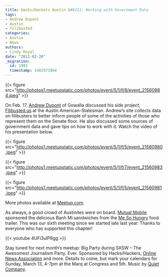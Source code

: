 ```yaml
---
title: Hacks/Hackers Austin &#8211; Working with Government Data
tags:
- Andrew Dupont
- Austin
- Filibusted
categories:
- Austin
- News
authors:
- Cindy Royal
date: "2011-02-20"
_migration:
  id: 1995
  timestamp: 1482973864
---
```


{{< figure src="http://photos1.meetupstatic.com/photos/event/5/1/f/8/event_21560984.jpeg" >}}

On Feb. 17, [Andrew Dupont][1] of Gowalla discussed his side project, [Filibusted.us][2] at the Austin American-Statesman. Andrew&#8217;s site collects data on filibusters to better inform people of some of the activities of those who represent them on the Senate floor. He also discussed some sources of government data and gave tips on how to work with it. Watch the video of his presentation below.

{{< figure src="http://photos1.meetupstatic.com/photos/event/5/1/f/5/event_21560980.jpeg" >}}

{{< figure src="http://photos1.meetupstatic.com/photos/event/5/1/f/7/event_21560983.jpeg" >}}

{{< figure src="http://photos1.meetupstatic.com/photos/event/5/1/f/5/event_21560981.jpeg" >}}

More photos available at [Meetup.com][3].

As always, a good crowd of Austinites were on board. [Mutual Mobile][4] sponsored the delicious Banh Mi sandwiches from the [Me So Hungry][5] food trailer. This was our sixth meeting since we started late last year. Thanks to everyone who has supported this chapter!

{{< youtube 4UFi3ulP8gg >}}

Stay tuned for next month&#8217;s meetup: Big Party during SXSW &#8211; The Awesomest Journalism Party. Ever. Sponsored by Hacks/Hackers, [Online News Association][6] and more. Details to come, but mark your calendars for Sunday, March 13, 4-7pm at the Marq at Congress and 5th. Music by [Quiet Company][7].

 [1]: http://andrewdupont.net
 [2]: http://www.filbusted.us
 [3]: http://meetupaustin.hackshackers.com/events/16483243/
 [4]: http://www.mutualmobile.com/
 [5]: http://www.mesohungry.biz/
 [6]: http://journalists.org/
 [7]: http://www.quietcompanymusic.com